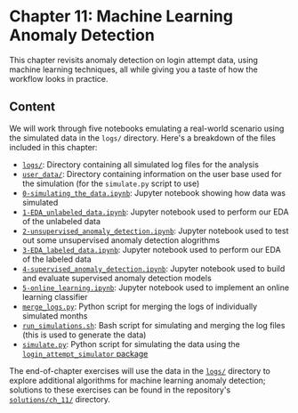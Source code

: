 # Chapter 11: Machine Learning Anomaly Detection

This chapter revisits anomaly detection on login attempt data, using machine learning techniques, all while giving you a taste of how the workflow looks in practice.

## Content

We will work through five notebooks emulating a real-world scenario using the simulated data in the `logs/` directory. Here's a breakdown of the files included in this chapter:

- [`logs/`](./logs): Directory containing all simulated log files for the analysis
- [`user_data/`](./user_data): Directory containing information on the user base used for the simulation (for the `simulate.py` script to use)
- [`0-simulating_the_data.ipynb`](./0-simulating_the_data.ipynb): Jupyter notebook showing how data was simulated
- [`1-EDA_unlabeled_data.ipynb`](./1-EDA_unlabeled_data.ipynb): Jupyter notebook used to perform our EDA of the unlabeled data
- [`2-unsupervised_anomaly_detection.ipynb`](./2-unsupervised_anomaly_detection.ipynb): Jupyter notebook used to test out some unsupervised anomaly detection alogrithms
- [`3-EDA_labeled_data.ipynb`](./3-EDA_labeled_data.ipynb): Jupyter notebook used to perform our EDA of the labeled data
- [`4-supervised_anomaly_detection.ipynb`](./4-supervised_anomaly_detection.ipynb): Jupyter notebook used to build and evaluate supervised anomaly detection models
- [`5-online_learning.ipynb`](./5-online_learning.ipynb): Jupyter notebook used to implement an online learning classifier
- [`merge_logs.py`](./merge_logs.py): Python script for merging the logs of individually simulated months
- [`run_simulations.sh`](./run_simulations.sh): Bash script for simulating and merging the log files (this is used to generate the data)
- [`simulate.py`](./simulate.py): Python script for simulating the data using the [`login_attempt_simulator` package](https://github.com/stefmolin/login-attempt-simulator)


The end-of-chapter exercises will use the data in the [`logs/`](./logs) directory to explore additional algorithms for machine learning anomaly detection; solutions to these exercises can be found in the repository's [`solutions/ch_11/`](../solutions/ch_11) directory.


